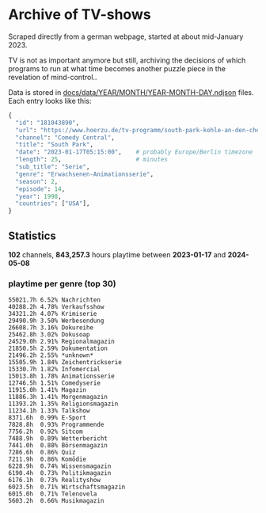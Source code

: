 # Archive of TV-shows

Scraped directly from a german webpage, started at about mid-January 2023.

TV is not as important anymore but still, archiving the decisions of which programs to run at what time
becomes another puzzle piece in the revelation of mind-control.. 

Data is stored in [docs/data/YEAR/MONTH/YEAR-MONTH-DAY.ndjson](docs/data/) files. 
Each entry looks like this:

```python
{
  "id": "181043890", 
  "url": "https://www.hoerzu.de/tv-programm/south-park-kohle-an-den-chefkoch/bid_181043890/", 
  "channel": "Comedy Central", 
  "title": "South Park", 
  "date": "2023-01-17T05:15:00",    # probably Europe/Berlin timezone 
  "length": 25,                     # minutes 
  "sub_title": "Serie", 
  "genre": "Erwachsenen-Animationsserie", 
  "season": 2, 
  "episode": 14, 
  "year": 1998, 
  "countries": ["USA"],
}
```

## Statistics

**102** channels, **843,257.3** hours playtime between **2023-01-17** and **2024-05-08**


### playtime per genre (top 30)

    55021.7h 6.52% Nachrichten
    40288.2h 4.78% Verkaufsshow
    34321.2h 4.07% Krimiserie
    29490.9h 3.50% Werbesendung
    26608.7h 3.16% Dokureihe
    25462.8h 3.02% Dokusoap
    24529.0h 2.91% Regionalmagazin
    21850.5h 2.59% Dokumentation
    21496.2h 2.55% *unknown*
    15505.9h 1.84% Zeichentrickserie
    15330.7h 1.82% Infomercial
    15013.8h 1.78% Animationsserie
    12746.5h 1.51% Comedyserie
    11915.0h 1.41% Magazin
    11886.3h 1.41% Morgenmagazin
    11393.2h 1.35% Religionsmagazin
    11234.1h 1.33% Talkshow
    8371.6h  0.99% E-Sport
    7828.8h  0.93% Programmende
    7756.2h  0.92% Sitcom
    7488.9h  0.89% Wetterbericht
    7441.0h  0.88% Börsenmagazin
    7286.6h  0.86% Quiz
    7211.9h  0.86% Komödie
    6228.9h  0.74% Wissensmagazin
    6190.4h  0.73% Politikmagazin
    6176.1h  0.73% Realityshow
    6023.5h  0.71% Wirtschaftsmagazin
    6015.0h  0.71% Telenovela
    5603.2h  0.66% Musikmagazin

